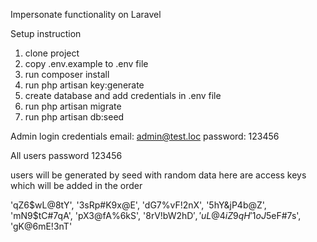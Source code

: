 Impersonate functionality on Laravel

Setup instruction
1. clone project
2. copy .env.example to .env file
3. run composer install
4. run php artisan key:generate
5. create database and add credentials in .env file
6. run php artisan migrate
7. run php artisan db:seed

Admin login credentials
email: admin@test.loc
password: 123456


All users password 123456

users will be generated by seed with random data
here are access keys which will be added in the order

'qZ6$wL@8tY',
'3sRp#K9x@E',
'dG7%vF!2nX',
'5hY&jP4b@Z',
'mN9$tC#7qA',
'pX3@fA%6kS',
'8rV!bW2hD$',
'uL@4iZ9qH%',
'1oJ$5eF#7s',
'gK@6mE!3nT'
